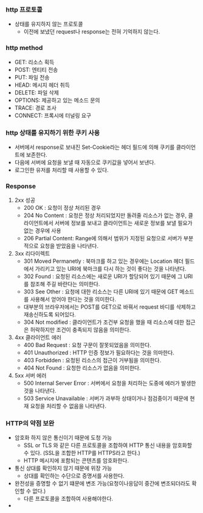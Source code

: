 ### http 프로토콜
- 상태를 유지하지 않는 프로토콜
    - 이전에 보냈던 request나 response는 전혀 기억하지 않는다.

### http method
- GET: 리소스 획득 
- POST: 엔티티 전송
- PUT: 파일 전송
- HEAD: 메시지 헤더 취득
- DELETE: 파일 삭제
- OPTIONS: 제공하고 있는 메소드 문의
- TRACE: 경로 조사
- CONNECT: 프록시에 터널링 요구

### http 상태를 유지하기 위한 쿠키 사용
- 서버에서 response로 보내진 Set-Cookie라는 헤더 필드에 의해 쿠키를 클라이언트에 보존한다.
- 다음에 서버에 요청을 보낼 때 자동으로 쿠키값을 넣어서 보낸다.
- 로그인한 유저를 처리할 때 사용할 수 있다.


### Response
1. 2xx 성공
    - 200 OK : 요청이 정상 처리된 경우
    - 204 No Content : 요청은 정상 처리되었지만 돌려줄 리소스가 없는 경우, 클라이언트에서 서버에 정보를 보내고 클라이언트는 새로운 정보를 보낼 필요가 없는 경우에 사용
    - 206 Partial Content: Range에 의해서 범위가 지정된 요청으로 서버가 부분적으로 요청을 받았음을 나타낸다.
2. 3xx 리다이렉트
    - 301 Moved Permanetly : 북마크를 하고 있는 경우에는 Location 헤더 필드에서 가리키고 있는 URI에 북마크를 다시 하는 것이 좋다는 것을 나타낸다.
    - 302 Found : 요청된 리소스에는 새로운 URI가 할당되어 있기 때문에 그 URI를 참조해 주길 바란다는 의미한다.
    - 303 See Other : 요청에 대한 리소스는 다른 URI에 있기 때문에 GET 메소드를 사용해서 얻어야 한다는 것을 의미한다.
    - 대부분의 브라우저에서는 POST를 GET으로 바꿔서 request 바디를 삭제하고 재송신하도록 되어있다.
    - 304 Not modified : 클라이언트가 조건부 요청을 했을 때 리소스에 대한 접근은 허락하지만 조건이 충족되지 않음을 의미한다.
3. 4xx 클라이언트 에러 
    - 400 Bad Request : 요청 구문이 잘못되었음을 의미한다.
    - 401 Unauthorized : HTTP 인증 정보가 필요하다는 것을 의마한다.
    - 403 Forbidden : 요청된 리소스의 접근이 거부됨을 의미한다.
    - 404 Not Found : 요청한 리소스가 없음을 의미한다.
4. 5xx 서버 에러
    - 500 Internal Server Error : 서버에서 요청을 처리하는 도중에 에러가 발생한 것을 나타낸다.
    - 503 Service Unavailable : 서버가 과부하 상태이거나 점검중이기 때문에 현재 요청을 처리할 수 없음을 나타낸다.

### HTTP의 약점 보완
- 암호화 하지 않은 통신이기 때문에 도청 가능
    - SSL or TLS 와 같은 다른 프로토콜을 조합하여 HTTP 통신 내용을 암호화할 수 있다. (SSL을 조합한 HTTP를 HTTPS라고 한다.)
    - HTTP 메시지에 포함되는 콘텐츠를 암호화한다.
- 통신 상대를 확인하지 않기 때문에 위장 가능
    - 상대를 확인하는 수단으로 증명서를 사용한다.
- 완전성을 증명할 수 없기 떄문에 변조 가능(요청이나응답이 중간에 변조되더라도 확인할 수 없다.)
    - 다른 프로토콜을 조합하여 사용해야한다.
- 